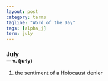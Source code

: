 ```yaml
---
layout: post
category: terms
tagline: "Word of the Day"
tags: [alpha_j]
term: july
---
```


<h3>July<br/> <small>&mdash; v. (ju<span>&middot;</span>ly)</small></h3>
<p><ol>
<li>the sentiment of a Holocaust denier</li>
</ol></p>
